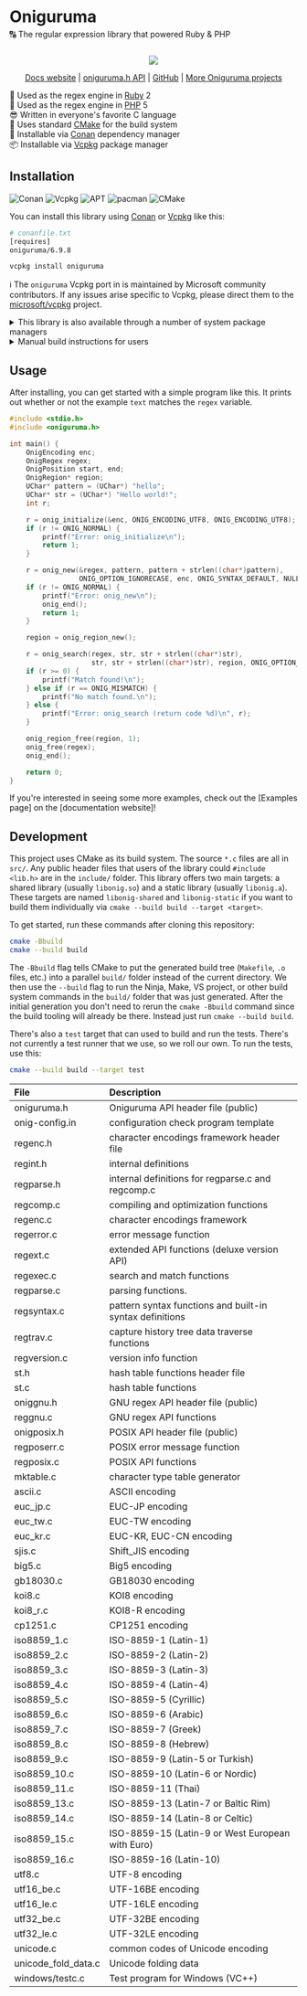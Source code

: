 # Oniguruma

<div style="margin-block: -1em 2em"><p>
  🔠 The regular expression library that powered Ruby & PHP
</div>

<div align=center style="margin-block: 1em"><p>
  <img src="https://i.imgur.com/OXD1kgW.png">
</div>

<div align=center style="margin-block: 1em"><p>
  <a href="https://oniguruma.org/oniguruma/">Docs website</a>
  | <a href="https://oniguruma.org/oniguruma/en/oniguruma_8h.html">oniguruma.h API</a>
  | <a href="https://github.com/oniguruma/oniguruma#readme">GitHub</a>
  | <a href="https://github.com/oniguruma">More Oniguruma projects</a>
</div>

<!-- prettier-ignore -->
💎 Used as the regex engine in [Ruby] 2<br>
🐘 Used as the regex engine in [PHP] 5<br>
😎 Written in everyone's favorite C language<br>
🍰 Uses standard [CMake] for the build system<br>
🐸 Installable via [Conan] dependency manager<br>
📦 Installable via [Vcpkg] package manager

## Installation

![Conan](https://img.shields.io/static/v1?style=for-the-badge&message=Conan&color=6699CB&logo=Conan&logoColor=FFFFFF&label=)
![Vcpkg](https://img.shields.io/static/v1?style=for-the-badge&message=Vcpkg&color=5C2D91&logo=Visual+Studio&logoColor=FFFFFF&label=)
![APT](https://img.shields.io/static/v1?style=for-the-badge&message=APT&color=A81D33&logo=Debian&logoColor=FFFFFF&label=)
![pacman](https://img.shields.io/static/v1?style=for-the-badge&message=pacman&color=1793D1&logo=Arch+Linux&logoColor=FFFFFF&label=)
![CMake](https://img.shields.io/static/v1?style=for-the-badge&message=CMake&color=064F8C&logo=CMake&logoColor=FFFFFF&label=)

You can install this library using [Conan] or [Vcpkg] like this:

```sh
# conanfile.txt
[requires]
oniguruma/6.9.8
```

```sh
vcpkg install oniguruma
```

ℹ The `oniguruma` Vcpkg port in is maintained by Microsoft community
contributors. If any issues arise specific to Vcpkg, please direct them to the
[microsoft/vcpkg] project.

<details><summary>This library is also available through a number of system package managers</summary>

| OS            | Install command               |
| ------------- | ----------------------------- |
| Fedora        | `dnf install oniguruma-devel` |
| RHEL/CentOS   | `yum install oniguruma`       |
| Debian/Ubuntu | `apt install libonig5`        |
| Arch          | `pacman -S oniguruma`         |
| openSUSE      | `zypper install oniguruma`    |

</details>

<details><summary>Manual build instructions for users</summary>

```sh
cmake -Bbuild
cmake --build build
cp -r include build/lib* /workspaces/awesome-project/
```

💻 These steps work on Windows, macOS, and Linux. Make sure you have a good
version of [CMake] installed. You can [download CMake] from [CMake.org] or via
[webinstall.dev/cmake].

</details>

## Usage

After installing, you can get started with a simple program like this. It prints
out whether or not the example `text` matches the `regex` variable.

```c
#include <stdio.h>
#include <oniguruma.h>

int main() {
    OnigEncoding enc;
    OnigRegex regex;
    OnigPosition start, end;
    OnigRegion* region;
    UChar* pattern = (UChar*) "hello";
    UChar* str = (UChar*) "Hello world!";
    int r;

    r = onig_initialize(&enc, ONIG_ENCODING_UTF8, ONIG_ENCODING_UTF8);
    if (r != ONIG_NORMAL) {
        printf("Error: onig_initialize\n");
        return 1;
    }

    r = onig_new(&regex, pattern, pattern + strlen((char*)pattern),
                 ONIG_OPTION_IGNORECASE, enc, ONIG_SYNTAX_DEFAULT, NULL);
    if (r != ONIG_NORMAL) {
        printf("Error: onig_new\n");
        onig_end();
        return 1;
    }

    region = onig_region_new();

    r = onig_search(regex, str, str + strlen((char*)str),
                    str, str + strlen((char*)str), region, ONIG_OPTION_NONE);
    if (r >= 0) {
        printf("Match found!\n");
    } else if (r == ONIG_MISMATCH) {
        printf("No match found.\n");
    } else {
        printf("Error: onig_search (return code %d)\n", r);
    }

    onig_region_free(region, 1);
    onig_free(regex);
    onig_end();

    return 0;
}
```

If you're interested in seeing some more examples, check out the [Examples page]
on the [documentation website]!

## Development

This project uses CMake as its build system. The source `*.c` files are all in
`src/`. Any public header files that users of the library could
`#include <lib.h>` are in the `include/` folder. This library offers two main
targets: a shared library (usually `libonig.so`) and a static library (usually
`libonig.a`). These targets are named `libonig-shared` and `libonig-static` if
you want to build them individually via `cmake --build build --target <target>`.

To get started, run these commands after cloning this repository:

```sh
cmake -Bbuild
cmake --build build
```

The `-Bbuild` flag tells CMake to put the generated build tree (`Makefile`, `.o`
files, etc.) into a parallel `build/` folder instead of the current directory.
We then use the `--build` flag to run the Ninja, Make, VS project, or other
build system commands in the `build/` folder that was just generated. After the
initial generation you don't need to rerun the `cmake -Bbuild` command since the
build tooling will already be there. Instead just run `cmake --build build`.

There's also a `test` target that can used to build and run the tests. There's
not currently a test runner that we use, so we roll our own. To run the tests,
use this:

```sh
cmake --build build --target test
```

| File                | Description                                              |
| :------------------ | :------------------------------------------------------- |
| oniguruma.h         | Oniguruma API header file (public)                       |
| onig-config.in      | configuration check program template                     |
| regenc.h            | character encodings framework header file                |
| regint.h            | internal definitions                                     |
| regparse.h          | internal definitions for regparse.c and regcomp.c        |
| regcomp.c           | compiling and optimization functions                     |
| regenc.c            | character encodings framework                            |
| regerror.c          | error message function                                   |
| regext.c            | extended API functions (deluxe version API)              |
| regexec.c           | search and match functions                               |
| regparse.c          | parsing functions.                                       |
| regsyntax.c         | pattern syntax functions and built-in syntax definitions |
| regtrav.c           | capture history tree data traverse functions             |
| regversion.c        | version info function                                    |
| st.h                | hash table functions header file                         |
| st.c                | hash table functions                                     |
| oniggnu.h           | GNU regex API header file (public)                       |
| reggnu.c            | GNU regex API functions                                  |
| onigposix.h         | POSIX API header file (public)                           |
| regposerr.c         | POSIX error message function                             |
| regposix.c          | POSIX API functions                                      |
| mktable.c           | character type table generator                           |
| ascii.c             | ASCII encoding                                           |
| euc_jp.c            | EUC-JP encoding                                          |
| euc_tw.c            | EUC-TW encoding                                          |
| euc_kr.c            | EUC-KR, EUC-CN encoding                                  |
| sjis.c              | Shift_JIS encoding                                       |
| big5.c              | Big5 encoding                                            |
| gb18030.c           | GB18030 encoding                                         |
| koi8.c              | KOI8 encoding                                            |
| koi8_r.c            | KOI8-R encoding                                          |
| cp1251.c            | CP1251 encoding                                          |
| iso8859_1.c         | ISO-8859-1 (Latin-1)                                     |
| iso8859_2.c         | ISO-8859-2 (Latin-2)                                     |
| iso8859_3.c         | ISO-8859-3 (Latin-3)                                     |
| iso8859_4.c         | ISO-8859-4 (Latin-4)                                     |
| iso8859_5.c         | ISO-8859-5 (Cyrillic)                                    |
| iso8859_6.c         | ISO-8859-6 (Arabic)                                      |
| iso8859_7.c         | ISO-8859-7 (Greek)                                       |
| iso8859_8.c         | ISO-8859-8 (Hebrew)                                      |
| iso8859_9.c         | ISO-8859-9 (Latin-5 or Turkish)                          |
| iso8859_10.c        | ISO-8859-10 (Latin-6 or Nordic)                          |
| iso8859_11.c        | ISO-8859-11 (Thai)                                       |
| iso8859_13.c        | ISO-8859-13 (Latin-7 or Baltic Rim)                      |
| iso8859_14.c        | ISO-8859-14 (Latin-8 or Celtic)                          |
| iso8859_15.c        | ISO-8859-15 (Latin-9 or West European with Euro)         |
| iso8859_16.c        | ISO-8859-16 (Latin-10)                                   |
| utf8.c              | UTF-8 encoding                                           |
| utf16_be.c          | UTF-16BE encoding                                        |
| utf16_le.c          | UTF-16LE encoding                                        |
| utf32_be.c          | UTF-32BE encoding                                        |
| utf32_le.c          | UTF-32LE encoding                                        |
| unicode.c           | common codes of Unicode encoding                         |
| unicode_fold_data.c | Unicode folding data                                     |
| windows/testc.c     | Test program for Windows (VC++)                          |

[conan]: https://conan.io/
[vcpkg]: https://vcpkg.io/
[php]: https://www.php.net/
[ruby]: https://www.ruby-lang.org/
[cmake]: https://cmake.org/
[download cmake]: https://cmake.org/download/
[cmake.org]: https://cmake.org/
[webinstall.dev/cmake]: https://webinstall.dev/cmake
[microsoft/vcpkg]: https://github.com/microsoft/vcpkg
